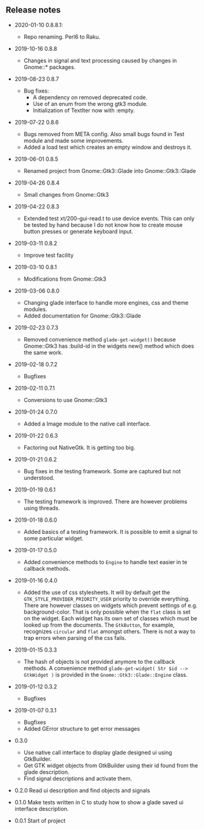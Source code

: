 ## Release notes

* 2020-01-10 0.8.8.1:
  * Repo renaming. Perl6 to Raku.

* 2019-10-16 0.8.8
  * Changes in signal and text processing caused by changes in Gnome::* packages.

* 2019-08-23 0.8.7
  * Bug fixes:
    * A dependency on removed deprecated code.
    * Use of an enum from the wrong gtk3 module.
    * Initialization of TextIter now with :empty.

* 2019-07-22 0.8.6
  * Bugs removed from META config. Also small bugs found in Test module and made some improvements.
  * Added a load test which creates an empty window and destroys it.

* 2019-06-01 0.8.5
  * Renamed project from Gnome::Gtk3::Glade into Gnome::Gtk3::Glade

* 2019-04-26 0.8.4
  * Small changes from Gnome::Gtk3

* 2019-04-22 0.8.3
  * Extended test xt/200-gui-read.t to use device events. This can only be tested by hand because I do not know how to create mouse button presses or generate keyboard input.

* 2019-03-11 0.8.2
  * Improve test facility
* 2019-03-10 0.8.1
  * Modifications from Gnome::Gtk3
* 2019-03-06 0.8.0
  * Changing glade interface to handle more engines, css and theme modules.
  * Added documentation for Gnome::Gtk3::Glade
* 2019-02-23 0.7.3
  * Removed convenience method `glade-get-widget()` because Gnome::Gtk3 has :build-id in the widgets new() method which does the same work.
* 2019-02-18 0.7.2
  * Bugfixes
* 2019-02-11 0.7.1
  * Conversions to use Gnome::Gtk3
* 2019-01-24 0.7.0
  * Added a Image module to the native call interface.
* 2019-01-22 0.6.3
  * Factoring out NativeGtk. It is getting too big.
* 2019-01-21 0.6.2
  * Bug fixes in the testing framework. Some are captured but not understood.
* 2019-01-19 0.6.1
  * The testing framework is improved. There are however problems using threads.
* 2019-01-18 0.6.0
  * Added basics of a testing framework. It is possible to emit a signal to some particular widget.
* 2019-01-17 0.5.0
  * Added convenience methods to `Engine` to handle text easier in te callback methods.
* 2019-01-16 0.4.0
  * Added the use of css stylesheets. It will by default get the `GTK_STYLE_PROVIDER_PRIORITY_USER` priority to override everything. There are however classes on widgets which prevent settings of e.g. background-color. That is only possible when the `flat` class is set on the widget. Each widget has its own set of classes which must be looked up from the documents. The `GtkButton`, for example, recognizes `circular` and `flat` amongst others. There is not a way to trap errors when parsing of the css fails.
* 2019-01-15 0.3.3
  * The hash of objects is not provided anymore to the callback methods. A convenience method `glade-get-widget( Str $id --> GtkWidget )` is provided in the `Gnome::Gtk3::Glade::Engine` class.
* 2019-01-12 0.3.2
  * Bugfixes
* 2019-01-07 0.3.1
  * Bugfixes
  * Added GError structure to get error messages
* 0.3.0
  * Use native call interface to display glade designed ui using GtkBuilder.
  * Get GTK widget objects from GtkBuilder using their id found from the glade description.
  * Find signal descriptions and activate them.
* 0.2.0 Read ui description and find objects and signals
* 0.1.0 Make tests written in C to study how to show a glade saved ui interface description.
* 0.0.1 Start of project
